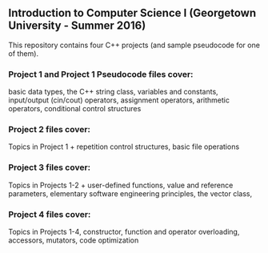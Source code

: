 ## Introduction to Computer Science I (Georgetown University - Summer 2016)

This repository contains four C++ projects (and sample pseudocode for one of them).

### Project 1 and Project 1 Pseudocode files cover:
basic data types, the C++ string class, variables and constants, input/output (cin/cout) operators,
assignment operators, arithmetic operators, conditional control structures

### Project 2 files cover:
Topics in Project 1 + repetition control structures, basic file operations

### Project 3 files cover:
Topics in Projects 1-2 + user-defined functions, value and reference parameters,
elementary software engineering principles,  the vector class,

### Project 4 files cover:
Topics in Projects 1-4, constructor, function and operator overloading, accessors, mutators, code optimization


